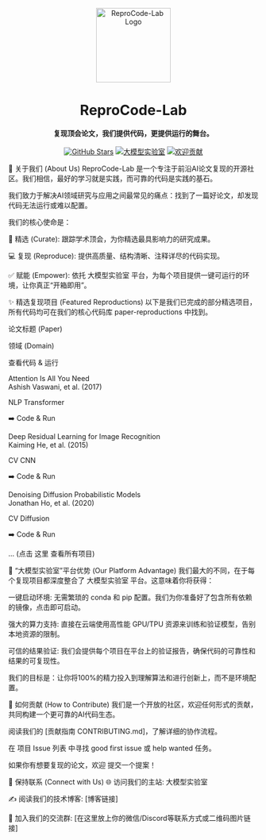 
<!-- 1. 顶部横幅：Logo + 名称 -->

<p align="center">
<img src="Logo图片链接]" width="150" alt="ReproCode-Lab Logo">
<h1 align="center">ReproCode-Lab</h1>
</p>

<!-- 2. 核心标语 + 徽章 -->

<p align="center">
<strong>复现顶会论文，我们提供代码，更提供运行的舞台。</strong>
<br><br>
<a href="https://www.google.com/search?q=https://github.com/ReproCode-Lab/paper-reproductions"><img src="https://www.google.com/search?q=https://img.shields.io/github/stars/ReproCode-Lab/paper-reproductions%3Fstyle%3Dsocial" alt="GitHub Stars"></a>
<a href="[你的“大模型实验室”平台链接]"><img src="https://www.google.com/search?q=https://img.shields.io/badge/%E7%AE%97%E5%8A%9B%E5%B9%B3%E5%8F%B0-%E5%A4%A7%E6%A8%A1%E5%9E%8B%E5%AE%9E%E9%AA%8C%E5%AE%A4-5A67D8%3Fstyle%3Dfor-the-badge%26logo%3Dserver" alt="大模型实验室"></a>
<a href="https://www.google.com/search?q=https://github.com/ReproCode-Lab/paper-reproductions/blob/main/CONTRIBUTING.md"><img src="https://www.google.com/search?q=https://img.shields.io/badge/%E6%AC%A2%E8%BF%8E-%E8%B4%A1%E7%8C%AE%E4%BB%A3%E7%A0%81-brightgreen%3Fstyle%3Dfor-the-badge" alt="欢迎贡献"></a>
</p>

👋 关于我们 (About Us)
ReproCode-Lab 是一个专注于前沿AI论文复现的开源社区。我们相信，最好的学习就是实践，而可靠的代码是实践的基石。

我们致力于解决AI领域研究与应用之间最常见的痛点：找到了一篇好论文，却发现代码无法运行或难以配置。

我们的核心使命是：

🔎 精选 (Curate): 跟踪学术顶会，为你精选最具影响力的研究成果。

💻 复现 (Reproduce): 提供高质量、结构清晰、注释详尽的代码实现。

✅ 赋能 (Empower): 依托 大模型实验室 平台，为每个项目提供一键可运行的环境，让你真正“开箱即用”。

✨ 精选复现项目 (Featured Reproductions)
以下是我们已完成的部分精选项目，所有代码均可在我们的核心代码库 paper-reproductions 中找到。

论文标题 (Paper)

领域 (Domain)

查看代码 & 运行

Attention Is All You Need <br> Ashish Vaswani, et al. (2017)

NLP Transformer

➡️ Code & Run

Deep Residual Learning for Image Recognition <br> Kaiming He, et al. (2015)

CV CNN

➡️ Code & Run

Denoising Diffusion Probabilistic Models <br> Jonathan Ho, et al. (2020)

CV Diffusion

➡️ Code & Run

... (点击 这里 查看所有项目)





🚀 “大模型实验室”平台优势 (Our Platform Advantage)
我们最大的不同，在于每个复现项目都深度整合了 大模型实验室 平台。这意味着你将获得：

一键启动环境: 无需繁琐的 conda 和 pip 配置。我们为你准备好了包含所有依赖的镜像，点击即可启动。

强大的算力支持: 直接在云端使用高性能 GPU/TPU 资源来训练和验证模型，告别本地资源的限制。

可信的结果验证: 我们会提供每个项目在平台上的验证报告，确保代码的可靠性和结果的可复现性。

我们的目标是：让你将100%的精力投入到理解算法和进行创新上，而不是环境配置。

🤝 如何贡献 (How to Contribute)
我们是一个开放的社区，欢迎任何形式的贡献，共同构建一个更可靠的AI代码生态。

阅读我们的 [贡献指南 CONTRIBUTING.md]，了解详细的协作流程。

在 项目 Issue 列表 中寻找 good first issue 或 help wanted 任务。

如果你有想要复现的论文，欢迎 提交一个提案！

💬 保持联系 (Connect with Us)
🌐 访问我们的主站: 大模型实验室

✍️ 阅读我们的技术博客: [博客链接]

💬 加入我们的交流群: [在这里放上你的微信/Discord等联系方式或二维码图片链接]
